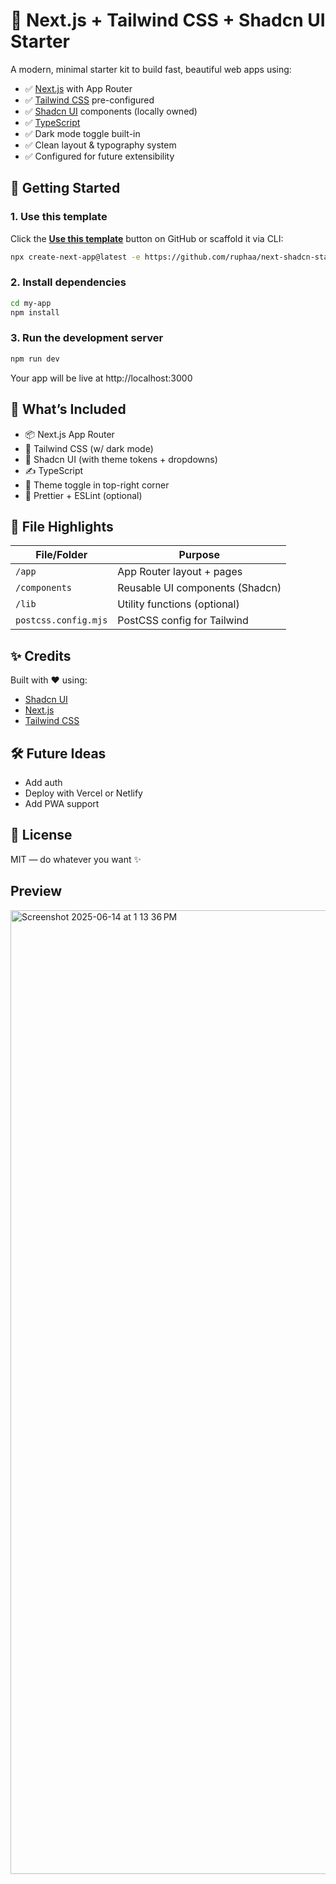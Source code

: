# 🧱 Next.js + Tailwind CSS + Shadcn UI Starter

A modern, minimal starter kit to build fast, beautiful web apps using:

- ✅ [Next.js](https://nextjs.org/) with App Router
- ✅ [Tailwind CSS](https://tailwindcss.com/) pre-configured
- ✅ [Shadcn UI](https://ui.shadcn.com/) components (locally owned)
- ✅ [TypeScript](https://www.typescriptlang.org/)
- ✅ Dark mode toggle built-in
- ✅ Clean layout & typography system
- ✅ Configured for future extensibility

## 🚀 Getting Started

### 1. Use this template

Click the **[Use this template](https://github.com/ruphaa/next-shadcn-starter/generate)** button on GitHub or scaffold it via CLI:

```bash
npx create-next-app@latest -e https://github.com/ruphaa/next-shadcn-starter/ my-app
```
### 2. Install dependencies

```bash
cd my-app
npm install
```

### 3. Run the development server

```bash
npm run dev
```
Your app will be live at http://localhost:3000

## 🧩 What’s Included

- 📦 Next.js App Router
- 🎨 Tailwind CSS (w/ dark mode)
- 🧱 Shadcn UI (with theme tokens + dropdowns)
- ✍️ TypeScript
- 🌙 Theme toggle in top-right corner
- 🧹 Prettier + ESLint (optional)

## 📁 File Highlights

| File/Folder          | Purpose                           |
| -------------------- | --------------------------------- |
| `/app`               | App Router layout + pages         |
| `/components`        | Reusable UI components (Shadcn)   |
| `/lib`               | Utility functions (optional)      |
| `postcss.config.mjs` | PostCSS config for Tailwind       |

## ✨ Credits

Built with ❤️ using:

- [Shadcn UI](https://ui.shadcn.com/)
- [Next.js](https://nextjs.org/)
- [Tailwind CSS](https://tailwindcss.com/)

## 🛠️ Future Ideas
- Add auth
- Deploy with Vercel or Netlify
- Add PWA support

## 👋 License
MIT — do whatever you want ✨

## Preview

<img width="1542" alt="Screenshot 2025-06-14 at 1 13 36 PM" src="https://github.com/user-attachments/assets/6aa7aba2-757d-4415-917e-b4761cec0727" />

